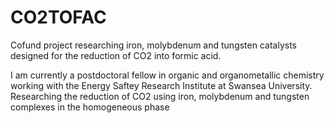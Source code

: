 # CO2TOFAC
Cofund project researching iron, molybdenum and tungsten catalysts designed for the reduction of CO2 into formic acid.

I am currently a postdoctoral fellow in organic and organometallic chemistry working with the Energy Saftey Research Institute at Swansea University. Researching the reduction of CO2 using iron, molybdenum and tungsten complexes in the homogeneous phase
